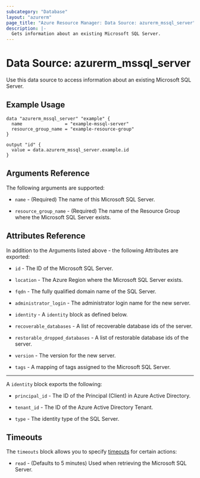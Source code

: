 ```yaml
---
subcategory: "Database"
layout: "azurerm"
page_title: "Azure Resource Manager: Data Source: azurerm_mssql_server"
description: |-
  Gets information about an existing Microsoft SQL Server.
---
```


# Data Source: azurerm_mssql_server

Use this data source to access information about an existing Microsoft SQL Server.

## Example Usage

```hcl
data "azurerm_mssql_server" "example" {
  name                = "example-mssql-server"
  resource_group_name = "example-resource-group"
}

output "id" {
  value = data.azurerm_mssql_server.example.id
}
```

## Arguments Reference

The following arguments are supported:

* `name` - (Required) The name of this Microsoft SQL Server.

* `resource_group_name` - (Required) The name of the Resource Group where the Microsoft SQL Server exists.

## Attributes Reference

In addition to the Arguments listed above - the following Attributes are exported: 

* `id` - The ID of the Microsoft SQL Server.

* `location` - The Azure Region where the Microsoft SQL Server exists.

* `fqdn` - The fully qualified domain name of the SQL Server.

* `administrator_login` - The administrator login name for the new server.

* `identity` - A `identity` block as defined below.

* `recoverable_databases` - A list of recoverable database ids of the server.

* `restorable_dropped_databases` - A list of restorable database ids of the server.

* `version` - The version for the new server.

* `tags` - A mapping of tags assigned to the Microsoft SQL Server.

---

A `identity` block exports the following:

* `principal_id` - The ID of the Principal (Client) in Azure Active Directory.

* `tenant_id` - The ID of the Azure Active Directory Tenant.

* `type` - The identity type of the SQL Server.

## Timeouts

The `timeouts` block allows you to specify [timeouts](https://www.terraform.io/docs/configuration/resources.html#timeouts) for certain actions:

* `read` - (Defaults to 5 minutes) Used when retrieving the Microsoft SQL Server.
